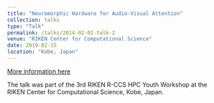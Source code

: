 ```yaml
---
title: "Neuromorphic Hardware for Audio-Visual Attention"
collection: talks
type: "Talk"
permalink: /talks/2014-02-01-talk-2
venue: "RIKEN Center for Computational Science"
date: 2019-02-15
location: "Kobe, Japan"
---
```


[More information here](https://www.r-ccs.riken.jp/en/outreach/schools/190408/)

The talk was part of the  3rd RIKEN R-CCS HPC Youth Workshop at the RIKEN Center for Computational Science, Kobe, Japan.
